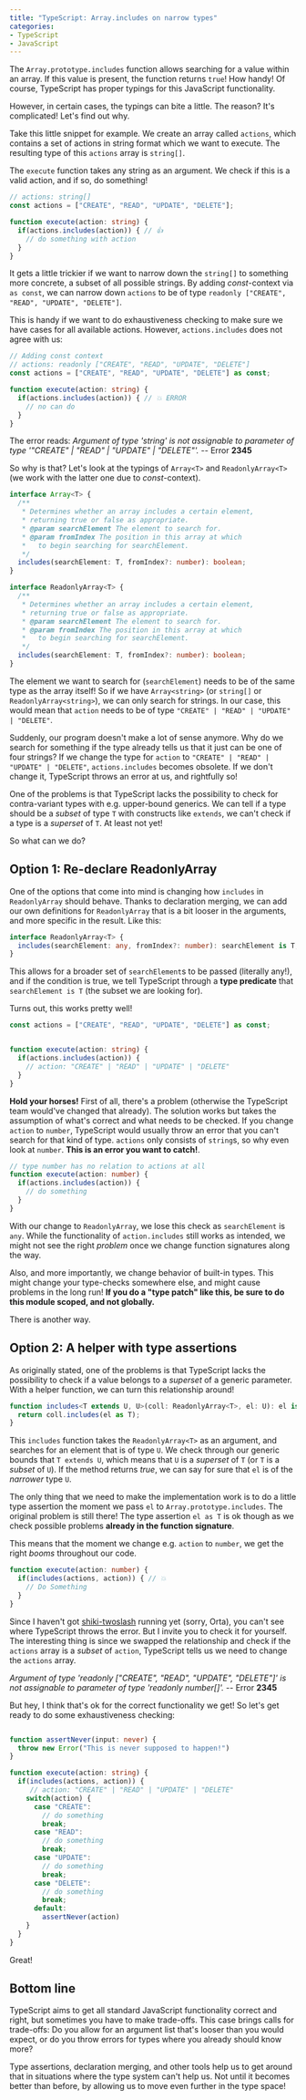 ```yaml
---
title: "TypeScript: Array.includes on narrow types"
categories:
- TypeScript
- JavaScript
---
```


The `Array.prototype.includes` function allows searching for a value within an array. If this value is present, the function returns `true`! How handy! Of course, TypeScript has proper typings for this JavaScript functionality. 

However, in certain cases, the typings can bite a little. The reason? It's complicated! Let's find out why.

Take this little snippet for example. We create an array called `actions`, which contains a set of actions in string format which we want to execute. The resulting type of this `actions` array is `string[]`.

The `execute` function takes any string as an argument. We check if this is a valid action, and if so, do something!

```typescript
// actions: string[]
const actions = ["CREATE", "READ", "UPDATE", "DELETE"];

function execute(action: string) {
  if(actions.includes(action)) { // 👍
    // do something with action
  }
}
```

It gets a little trickier if we want to narrow down the `string[]` to something more concrete, a subset of all possible strings. By adding *const*-context via `as const`, we can narrow down `actions` to be of type `readonly ["CREATE", "READ", "UPDATE", "DELETE"]`.

This is handy if we want to do exhaustiveness checking to make sure we have cases for all available actions. However, `actions.includes` does not agree with us:

```typescript
// Adding const context
// actions: readonly ["CREATE", "READ", "UPDATE", "DELETE"]
const actions = ["CREATE", "READ", "UPDATE", "DELETE"] as const;

function execute(action: string) {
  if(actions.includes(action)) { // 💥 ERROR
    // no can do
  }
}
```

The error reads: *Argument of type 'string' is not assignable to parameter of type '"CREATE" | "READ" | "UPDATE" | "DELETE"'.* -- Error **2345**

So why is that? Let's look at the typings of `Array<T>` and `ReadonlyArray<T>` (we work with the latter one due to *const*-context).


```typescript
interface Array<T> {
  /**
   * Determines whether an array includes a certain element, 
   * returning true or false as appropriate.
   * @param searchElement The element to search for.
   * @param fromIndex The position in this array at which 
   *   to begin searching for searchElement.
   */
  includes(searchElement: T, fromIndex?: number): boolean;
}

interface ReadonlyArray<T> {
  /**
   * Determines whether an array includes a certain element, 
   * returning true or false as appropriate.
   * @param searchElement The element to search for.
   * @param fromIndex The position in this array at which 
   *   to begin searching for searchElement.
   */
  includes(searchElement: T, fromIndex?: number): boolean;
}
```

The element we want to search for (`searchElement`) needs to be of the same type as the array itself! So if we have `Array<string>` (or `string[]` or `ReadonlyArray<string>`), we can only search for strings. In our case, this would mean that `action` needs to be of type `"CREATE" | "READ" | "UPDATE" | "DELETE"`.

Suddenly, our program doesn't make a lot of sense anymore. Why do we search for something if the type already tells us that it just can be one of four strings? If we change the type for `action` to `"CREATE" | "READ" | "UPDATE" | "DELETE"`, `actions.includes` becomes obsolete. If we don't change it, TypeScript throws an error at us, and rightfully so!

One of the problems is that TypeScript lacks the possibility to check for contra-variant types with e.g. upper-bound generics. We can tell if a type should be a *subset* of type `T` with constructs like `extends`, we can't check if a type is a *superset* of `T`. At least not yet!

So what can we do?

## Option 1: Re-declare ReadonlyArray

One of the options that come into mind is changing how `includes` in `ReadonlyArray` should behave. Thanks to declaration merging, we can add our own definitions for `ReadonlyArray` that is a bit looser in the arguments, and more specific in the result. Like this:

```typescript
interface ReadonlyArray<T> {
  includes(searchElement: any, fromIndex?: number): searchElement is T;
}
```

This allows for a broader set of `searchElement`s to be passed (literally any!), and if the condition is true, we tell TypeScript through a **type predicate** that `searchElement is T` (the subset we are looking for). 

Turns out, this works pretty well!

```typescript
const actions = ["CREATE", "READ", "UPDATE", "DELETE"] as const;


function execute(action: string) {
  if(actions.includes(action)) {
    // action: "CREATE" | "READ" | "UPDATE" | "DELETE"
  }
}
```

**Hold your horses!** First of all, there's a problem (otherwise the TypeScript team would've changed that already). The solution works but takes the assumption of what's correct and what needs to be checked. If you change `action` to `number`, TypeScript would usually throw an error that you can't search for that kind of type. `actions` only consists of `string`s, so why even look at `number`. **This is an error you want to catch!**. 

```typescript
// type number has no relation to actions at all
function execute(action: number) {
  if(actions.includes(action)) {
    // do something
  }
}
```

With our change to `ReadonlyArray`, we lose this check as `searchElement` is `any`. While the functionality of `action.includes` still works as intended, we might not see the right *problem* once we change function signatures along the way. 

Also, and more importantly, we change behavior of built-in types. This might change your type-checks somewhere else, and might cause problems in the long run! **If you do a "type patch" like this, be sure to do this module scoped, and not globally.**

There is another way.


## Option 2: A helper with type assertions

As originally stated, one of the problems is that TypeScript lacks the possibility to check if a value belongs to a *superset* of a generic parameter. With a helper function, we can turn this relationship around!

```typescript
function includes<T extends U, U>(coll: ReadonlyArray<T>, el: U): el is T {
  return coll.includes(el as T);
}
```

This `includes` function takes the `ReadonlyArray<T>` as an argument, and searches for an element that is of type `U`. We check through our generic bounds that `T extends U`, which means that `U` is a *superset* of `T` (or `T` is a *subset* of `U`). If the method returns *true*, we can say for sure that `el` is of the *narrower* type `U`.

The only thing that we need to make the implementation work is to do a little type assertion the moment we pass `el` to `Array.prototype.includes`. The original problem is still there! The type assertion `el as T` is ok though as we check possible problems **already in the function signature**.


This means that the moment we change e.g. `action` to `number`, we get the right *booms* throughout our code. 


```typescript
function execute(action: number) {
  if(includes(actions, action)) { // 💥
    // Do Something
  }
}
```

Since I haven't got [shiki-twoslash](https://www.npmjs.com/package/shiki-twoslash) running yet (sorry, Orta), you can't see where TypeScript throws the error. But I invite you to check it for yourself. The interesting thing is since we swapped the relationship and check if the `actions` array is a *subset* of `action`, TypeScript tells us we need to change the `actions` array.

*Argument of type 'readonly ["CREATE", "READ", "UPDATE", "DELETE"]' is not assignable to parameter of type 'readonly number[]'.* -- Error **2345**

But hey, I think that's ok for the correct functionality we get! So let's get ready to do some exhaustiveness checking:

```typescript

function assertNever(input: never) {
  throw new Error("This is never supposed to happen!")
}

function execute(action: string) {
  if(includes(actions, action)) {
     // action: "CREATE" | "READ" | "UPDATE" | "DELETE"
    switch(action) {
      case "CREATE": 
        // do something
        break;
      case "READ": 
        // do something
        break;
      case "UPDATE": 
        // do something
        break;
      case "DELETE": 
        // do something
        break;
      default:
        assertNever(action)
    }
  }
}
```

Great!

## Bottom line

TypeScript aims to get all standard JavaScript functionality correct and right, but sometimes you have to make trade-offs. This case brings calls for trade-offs: Do you allow for an argument list that's looser than you would expect, or do you throw errors for types where you already should know more?

Type assertions, declaration merging, and other tools help us to get around that in situations where the type system can't help us. Not until it becomes better than before, by allowing us to move even further in the type space!
